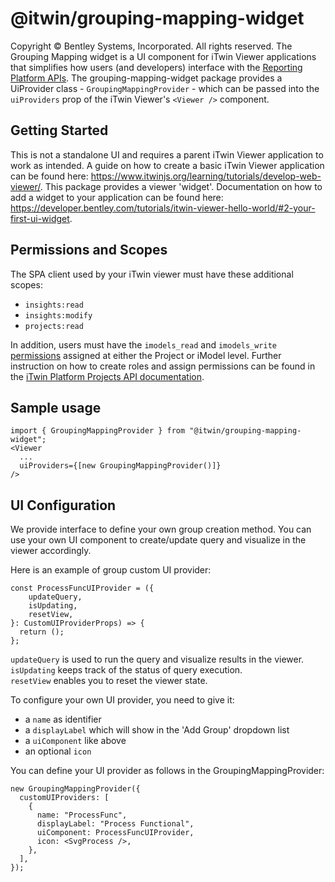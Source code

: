 # @itwin/grouping-mapping-widget

Copyright © Bentley Systems, Incorporated. All rights reserved.
The Grouping Mapping widget is a UI component for iTwin Viewer applications that simplifies how users (and developers) interface with the [Reporting Platform APIs](https://developer.bentley.com/apis/insights/overview/).
The grouping-mapping-widget package provides a UiProvider class - `GroupingMappingProvider` - which can be passed into the `uiProviders` prop of the iTwin Viewer's `<Viewer />` component.

## Getting Started

This is not a standalone UI and requires a parent iTwin Viewer application to work as intended.
A guide on how to create a basic iTwin Viewer application can be found here: <https://www.itwinjs.org/learning/tutorials/develop-web-viewer/>.
This package provides a viewer 'widget'. Documentation on how to add a widget to your application can be found here: <https://developer.bentley.com/tutorials/itwin-viewer-hello-world/#2-your-first-ui-widget>.

## Permissions and Scopes

The SPA client used by your iTwin viewer must have these additional scopes:

- `insights:read`
- `insights:modify`
- `projects:read`

In addition, users must have the `imodels_read` and `imodels_write` [permissions](https://developer.bentley.com/apis/insights/operations/create-mapping/#authorization) assigned at either the Project or iModel level. Further instruction on how to create roles and assign permissions can be found in the [iTwin Platform Projects API documentation](https://developer.bentley.com/apis/projects/tutorials/).

## Sample usage

```tsx
import { GroupingMappingProvider } from "@itwin/grouping-mapping-widget";
<Viewer
  ...
  uiProviders={[new GroupingMappingProvider()]}
/>
```

## UI Configuration

We provide interface to define your own group creation method. You can use your own UI component to create/update query and visualize in the viewer accordingly.

Here is an example of group custom UI provider:

```tsx
const ProcessFuncUIProvider = ({
    updateQuery,
    isUpdating,
    resetView,
}: CustomUIProviderProps) => {
  return ();
};
```

`updateQuery` is used to run the query and visualize results in the viewer. \
`isUpdating` keeps track of the status of query execution. \
`resetView` enables you to reset the viewer state.

To configure your own UI provider, you need to give it:

- a `name` as identifier
- a `displayLabel` which will show in the 'Add Group' dropdown list
- a `uiComponent` like above
- an optional `icon`

You can define your UI provider as follows in the GroupingMappingProvider:

```tsx
new GroupingMappingProvider({
  customUIProviders: [
    {
      name: "ProcessFunc",
      displayLabel: "Process Functional",
      uiComponent: ProcessFuncUIProvider,
      icon: <SvgProcess />,
    },
  ],
});
```
